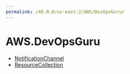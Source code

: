 ```yaml
---
permalink: /48.0.0/us-east-2/AWS/DevOpsGuru/
---
```


# AWS.DevOpsGuru



* [NotificationChannel](NotificationChannel.md)
* [ResourceCollection](ResourceCollection.md)
